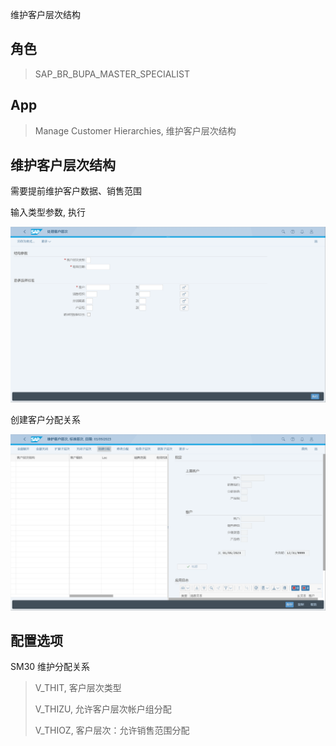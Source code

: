 维护客户层次结构
## 角色
> SAP_BR_BUPA_MASTER_SPECIALIST
## App
> Manage Customer Hierarchies, 维护客户层次结构
## 维护客户层次结构
需要提前维护客户数据、销售范围

输入类型参数, 执行

![Hierarchy-1](./img/Hierarchy-1.png "层次类型")

创建客户分配关系

![Hierarchy-2](./img/Hierarchy-2.png "分配")

## 配置选项
SM30 维护分配关系
> V_THIT, 客户层次类型
>
> V_THIZU, 允许客户层次帐户组分配
>
> V_THIOZ, 客户层次：允许销售范围分配